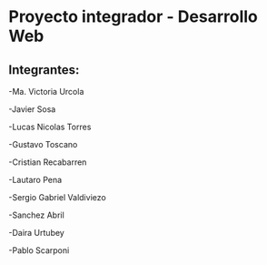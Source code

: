 # Proyecto integrador - Desarrollo Web

## Integrantes: 

-Ma. Victoria Urcola  

-Javier Sosa

-Lucas Nicolas Torres

-Gustavo Toscano

-Cristian Recabarren

-Lautaro Pena

-Sergio Gabriel Valdiviezo

-Sanchez Abril

-Daira Urtubey

-Pablo Scarponi
